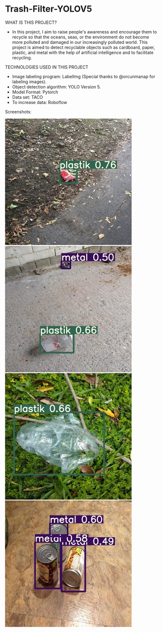 # Trash-Filter-YOLOV5

WHAT IS THIS PROJECT?

- In this project, I aim to raise people's awareness and encourage them to recycle so that the oceans, seas, or the environment do not become more polluted and damaged in our increasingly polluted world. This project is aimed to detect recyclable objects such as cardboard, paper, plastic, and metal with the help of artificial intelligence and to facilitate recycling.        
  
TECHNOLOGIES USED IN THIS PROJECT

- Image labeling program: LabelImg (Special thanks to @orcunmanap for labeling images).
- Object detection algorithm: YOLO Version 5.
- Model Format: Pytorch
- Data set: TACO
- To increase data: Roboflow

Screenshots:

![](Screenshot/1.jpg)
![](Screenshot/2.jpg)
![](Screenshot/3.jpg)
![](Screenshot/4.jpg)
